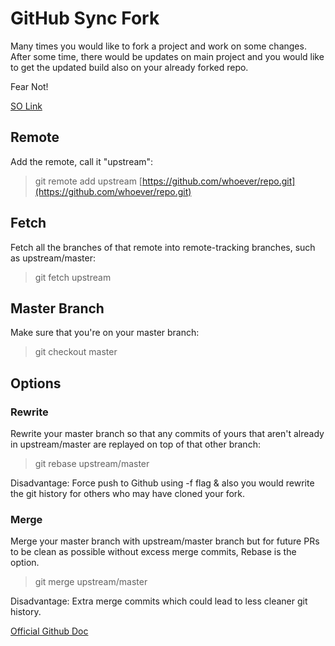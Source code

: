 # GitHub Sync Fork

Many times you would like to fork a project and work on some changes. After some time, there would be updates on main project and you would like to get the updated build also on your already forked repo.

Fear Not!

[SO Link](https://stackoverflow.com/questions/7244321/how-do-i-update-a-github-forked-repository#7244456)

## Remote

Add the remote, call it "upstream":

> git remote add upstream [https://github.com/whoever/repo.git](https://github.com/whoever/repo.git)

## Fetch

Fetch all the branches of that remote into remote-tracking branches, such as upstream/master:

> git fetch upstream

## Master Branch

Make sure that you're on your master branch:

> git checkout master

## Options

### Rewrite

Rewrite your master branch so that any commits of yours that aren't already in upstream/master are replayed on top of that other branch:

> git rebase upstream/master

Disadvantage: Force push to Github using -f flag & also you would rewrite the git history for others who may have cloned your fork.

### Merge

Merge your master branch with upstream/master branch but for future PRs to be clean as possible without excess merge commits, Rebase is the option.

> git merge upstream/master

Disadvantage: Extra merge commits which could lead to less cleaner git history.

[Official Github Doc](https://help.github.com/en/github/collaborating-with-issues-and-pull-requests/syncing-a-fork)

